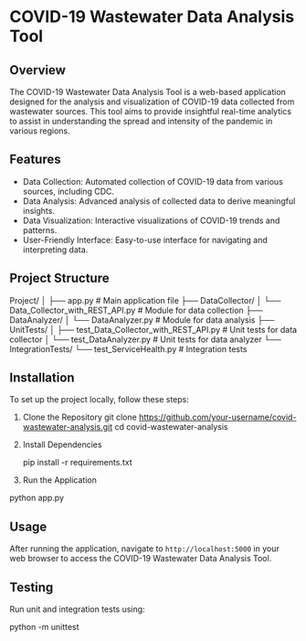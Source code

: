 # COVID-19 Wastewater Data Analysis Tool

## Overview
The COVID-19 Wastewater Data Analysis Tool is a web-based application designed for the analysis and visualization of COVID-19 data collected from wastewater sources. This tool aims to provide insightful real-time analytics to assist in understanding the spread and intensity of the pandemic in various regions.

## Features
- Data Collection: Automated collection of COVID-19 data from various sources, including CDC.
- Data Analysis: Advanced analysis of collected data to derive meaningful insights.
- Data Visualization: Interactive visualizations of COVID-19 trends and patterns.
- User-Friendly Interface: Easy-to-use interface for navigating and interpreting data.

## Project Structure


Project/
│
├── app.py # Main application file
├── DataCollector/
│ └── Data_Collector_with_REST_API.py # Module for data collection
├── DataAnalyzer/
│ └── DataAnalyzer.py # Module for data analysis
├── UnitTests/
│ ├── test_Data_Collector_with_REST_API.py # Unit tests for data collector
│ └── test_DataAnalyzer.py # Unit tests for data analyzer
└── IntegrationTests/
└── test_ServiceHealth.py # Integration tests




## Installation
To set up the project locally, follow these steps:
1. Clone the Repository
   git clone https://github.com/your-username/covid-wastewater-analysis.git
cd covid-wastewater-analysis

2. Install Dependencies

   pip install -r requirements.txt

3. Run the Application

python app.py


## Usage
After running the application, navigate to `http://localhost:5000` in your web browser to access the COVID-19 Wastewater Data Analysis Tool.

## Testing
Run unit and integration tests using:

python -m unittest



